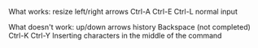 What works:
resize
left/right arrows
Ctrl-A
Ctrl-E
Ctrl-L
normal input

What doesn't work:
up/down arrows
history
Backspace (not completed)
Ctrl-K
Ctrl-Y
Inserting characters in the middle of the command